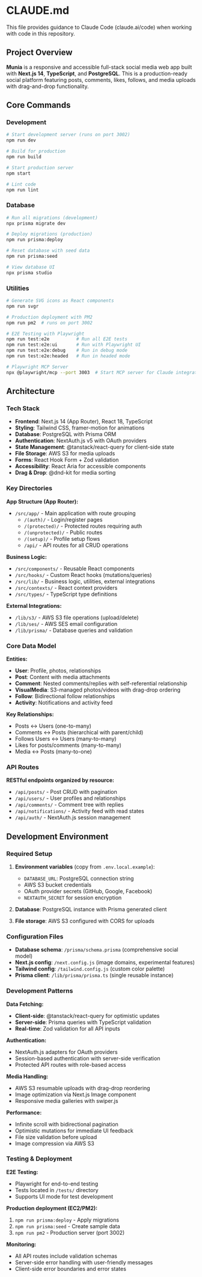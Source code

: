 # CLAUDE.md

This file provides guidance to Claude Code (claude.ai/code) when working with code in this repository.

## Project Overview

**Munia** is a responsive and accessible full-stack social media web app built with **Next.js 14**, **TypeScript**, and **PostgreSQL**. This is a production-ready social platform featuring posts, comments, likes, follows, and media uploads with drag-and-drop functionality.

## Core Commands

### Development
```bash
# Start development server (runs on port 3002)
npm run dev

# Build for production
npm run build

# Start production server
npm start

# Lint code
npm run lint
```

### Database
```bash
# Run all migrations (development)
npx prisma migrate dev

# Deploy migrations (production)
npm run prisma:deploy

# Reset database with seed data
npm run prisma:seed

# View database UI
npx prisma studio
```

### Utilities
```bash
# Generate SVG icons as React components
npm run svgr

# Production deployment with PM2
npm run pm2  # runs on port 3002

# E2E Testing with Playwright
npm run test:e2e          # Run all E2E tests
npm run test:e2e:ui       # Run with Playwright UI
npm run test:e2e:debug    # Run in debug mode
npm run test:e2e:headed   # Run in headed mode

# Playwright MCP Server
npx @playwright/mcp --port 3003  # Start MCP server for Claude integration
```

## Architecture

### Tech Stack
- **Frontend**: Next.js 14 (App Router), React 18, TypeScript
- **Styling**: Tailwind CSS, framer-motion for animations
- **Database**: PostgreSQL with Prisma ORM
- **Authentication**: NextAuth.js v5 with OAuth providers
- **State Management**: @tanstack/react-query for client-side state
- **File Storage**: AWS S3 for media uploads
- **Forms**: React Hook Form + Zod validation
- **Accessibility**: React Aria for accessible components
- **Drag & Drop**: @dnd-kit for media sorting

### Key Directories

**App Structure (App Router):**
- `/src/app/` - Main application with route grouping
  - `/(auth)/` - Login/register pages
  - `/(protected)/` - Protected routes requiring auth
  - `/(unprotected)/` - Public routes
  - `/(setup)/` - Profile setup flows
  - `/api/` - API routes for all CRUD operations

**Business Logic:**
- `/src/components/` - Reusable React components
- `/src/hooks/` - Custom React hooks (mutations/queries)
- `/src/lib/` - Business logic, utilities, external integrations
- `/src/contexts/` - React context providers
- `/src/types/` - TypeScript type definitions

**External Integrations:**
- `/lib/s3/` - AWS S3 file operations (upload/delete)
- `/lib/ses/` - AWS SES email configuration
- `/lib/prisma/` - Database queries and validation

### Core Data Model

**Entities:**
- **User**: Profile, photos, relationships
- **Post**: Content with media attachments
- **Comment**: Nested comments/replies with self-referential relationship
- **VisualMedia**: S3-managed photos/videos with drag-drop ordering
- **Follow**: Bidirectional follow relationships
- **Activity**: Notifications and activity feed

**Key Relationships:**
- Posts ↔ Users (one-to-many)
- Comments ↔ Posts (hierarchical with parent/child)
- Follows Users ↔ Users (many-to-many)
- Likes for posts/comments (many-to-many)
- Media ↔ Posts (many-to-one)

### API Routes

**RESTful endpoints organized by resource:**
- `/api/posts/` - Post CRUD with pagination
- `/api/users/` - User profiles and relationships
- `/api/comments/` - Comment tree with replies
- `/api/notifications/` - Activity feed with read states
- `/api/auth/` - NextAuth.js session management

## Development Environment

### Required Setup
1. **Environment variables** (copy from `.env.local.example`):
   - `DATABASE_URL`: PostgreSQL connection string
   - AWS S3 bucket credentials
   - OAuth provider secrets (GitHub, Google, Facebook)
   - `NEXTAUTH_SECRET` for session encryption

2. **Database**: PostgreSQL instance with Prisma generated client
3. **File storage**: AWS S3 configured with CORS for uploads

### Configuration Files
- **Database schema**: `/prisma/schema.prisma` (comprehensive social model)
- **Next.js config**: `/next.config.js` (image domains, experimental features)
- **Tailwind config**: `/tailwind.config.js` (custom color palette)
- **Prisma client**: `/lib/prisma/prisma.ts` (single reusable instance)

### Development Patterns

**Data Fetching:**
- **Client-side**: @tanstack/react-query for optimistic updates
- **Server-side**: Prisma queries with TypeScript validation
- **Real-time**: Zod validation for all API inputs

**Authentication:**
- NextAuth.js adapters for OAuth providers
- Session-based authentication with server-side verification
- Protected API routes with role-based access

**Media Handling:**
- AWS S3 resumable uploads with drag-drop reordering
- Image optimization via Next.js Image component
- Responsive media galleries with swiper.js

**Performance:**
- Infinite scroll with bidirectional pagination
- Optimistic mutations for immediate UI feedback
- File size validation before upload
- Image compression via AWS S3

### Testing & Deployment
**E2E Testing:**
- Playwright for end-to-end testing
- Tests located in `/tests/` directory
- Supports UI mode for test development

**Production deployment (EC2/PM2):**
1. `npm run prisma:deploy` - Apply migrations
2. `npm run prisma:seed` - Create sample data
3. `npm run pm2` - Production server (port 3002)

**Monitoring:**
- All API routes include validation schemas
- Server-side error handling with user-friendly messages
- Client-side error boundaries and error states
